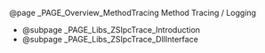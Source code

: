 @page _PAGE_Overview_MethodTracing Method Tracing / Logging

- @subpage _PAGE_Libs_ZSIpcTrace_Introduction
- @subpage _PAGE_Libs_ZSIpcTrace_DllInterface

